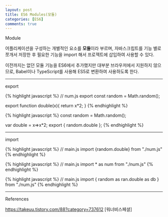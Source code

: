 ```yaml
---
layout: post
title: ES6 Modules(모듈)
categories: [ES6]
comments: true
---
```


Module

어플리케이션을 구성하는 개별적인 요소를 **모듈**이라 부르며, 자바스크립트를 기능 별로 쪼개서 저장한 후 필요한 기능을 import 해서 프로젝트에 삽입하여 사용할 수 있다.

이전까지는 없던 모듈 기능을 ES6에서 추가했지만 대부분 브라우저에서 지원하지 않으므로, Babel이나 TypeScript를 사용해 ES5로 변환하여 사용하도록 한다.

-------------

export

{% highlight javascript %}
// num.js
export const random = Math.random();

export function double(x){
    return x*2;
}
{% endhighlight %}

{% highlight javascript %}
const random = Math.random();

var double = x=>x*2;
export { random.double };
{% endhighlight %}

-------------

import

{% highlight javascript %}
// main.js
import {random.double} from "./num.js"
{% endhighlight %}

{% highlight javascript %}
// main.js
import * as num from "./num.js"
{% endhighlight %}

{% highlight javascript %}
// main.js
import { random as ran.double as db } from "./num.js"
{% endhighlight %}


-------------

References

https://takeuu.tistory.com/88?category=737612 [워너비스페셜]
